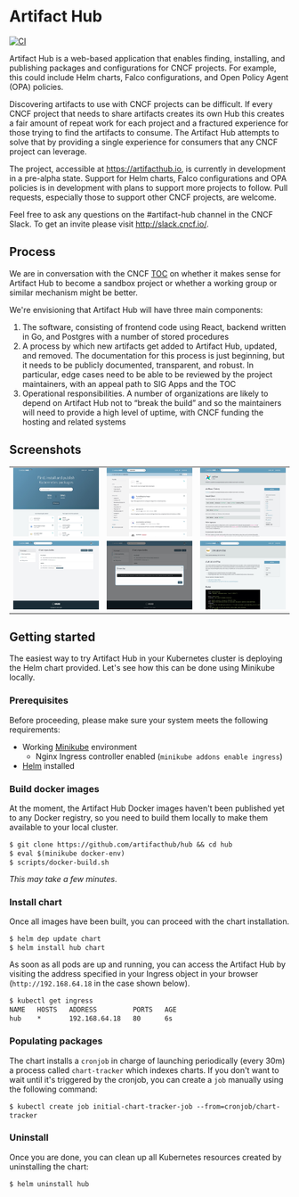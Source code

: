 # Artifact Hub

[![CI](https://github.com/artifacthub/hub/workflows/CI/badge.svg)](https://github.com/artifacthub/hub/actions?query=workflow%3ACI)

Artifact Hub is a web-based application that enables finding, installing, and publishing packages and configurations for CNCF projects. For example, this could include Helm charts, Falco configurations, and Open Policy Agent (OPA) policies.

Discovering artifacts to use with CNCF projects can be difficult. If every CNCF project that needs to share artifacts creates its own Hub this creates a fair amount of repeat work for each project and a fractured experience for those trying to find the artifacts to consume. The Artifact Hub attempts to solve that by providing a single experience for consumers that any CNCF project can leverage.

The project, accessible at https://artifacthub.io, is currently in development in a pre-alpha state. Support for Helm charts, Falco configurations and OPA policies is in development with plans to support more projects to follow. Pull requests, especially those to support other CNCF projects, are welcome.

Feel free to ask any questions on the #artifact-hub channel in the CNCF Slack. To get an invite please visit http://slack.cncf.io/.

## Process

We are in conversation with the CNCF [TOC](https://github.com/cncf/toc) on whether it makes sense for Artifact Hub to become a sandbox project or whether a working group or similar mechanism might be better.

We're envisioning that Artifact Hub will have three main components:

1. The software, consisting of frontend code using React, backend written in Go, and Postgres with a number of stored procedures
2. A process by which new artifacts get added to Artifact Hub, updated, and removed. The documentation for this process is just beginning, but it needs to be publicly documented, transparent, and robust. In particular, edge cases need to be able to be reviewed by the project maintainers, with an appeal path to SIG Apps and the TOC
3. Operational responsibilities. A number of organizations are likely to depend on Artifact Hub not to “break the build” and so the maintainers will need to provide a high level of uptime, with CNCF funding the hosting and related systems

## Screenshots
<table>
    <tr>
        <td width="33%"><img src="https://github.com/artifacthub/hub/blob/master/docs/screenshot1.jpg?raw=true"></td>
        <td width="33%"><img src="https://github.com/artifacthub/hub/blob/master/docs/screenshot2.jpg?raw=true"></td>
        <td width="33%"><img src="https://github.com/artifacthub/hub/blob/master/docs/screenshot3.jpg?raw=true"></td>
    </tr>
    <tr>
        <td width="33%"><img src="https://github.com/artifacthub/hub/blob/master/docs/screenshot4.jpg?raw=true"></td>
        <td width="33%"><img src="https://github.com/artifacthub/hub/blob/master/docs/screenshot5.jpg?raw=true"></td>
        <td width="33%"><img src="https://github.com/artifacthub/hub/blob/master/docs/screenshot6.jpg?raw=true"></td>
    </tr>
</table>

## Getting started

The easiest way to try Artifact Hub in your Kubernetes cluster is deploying the Helm chart provided. Let's see how this can be done using Minikube locally.

### Prerequisites

Before proceeding, please make sure your system meets the following requirements:

- Working [Minikube](https://minikube.sigs.k8s.io/docs/start/) environment
  - Nginx Ingress controller enabled (`minikube addons enable ingress`)
- [Helm](https://helm.sh/docs/intro/install/) installed

### Build docker images

At the moment, the Artifact Hub Docker images haven't been published yet to any Docker registry, so you need to build them locally to make them available to your local cluster.

```console
$ git clone https://github.com/artifacthub/hub && cd hub
$ eval $(minikube docker-env)
$ scripts/docker-build.sh
```

*This may take a few minutes*.

### Install chart

Once all images have been built, you can proceed with the chart installation.

```console
$ helm dep update chart
$ helm install hub chart
```

As soon as all pods are up and running, you can access the Artifact Hub by visiting the address specified in your Ingress object in your browser (`http://192.168.64.18` in the case shown below).

```console
$ kubectl get ingress
NAME   HOSTS   ADDRESS         PORTS   AGE
hub    *       192.168.64.18   80      6s
```

### Populating packages

The chart installs a `cronjob` in charge of launching periodically (every 30m) a process called `chart-tracker` which indexes charts. If you don't want to wait until it's triggered by the cronjob, you can create a `job` manually using the following command:

```console
$ kubectl create job initial-chart-tracker-job --from=cronjob/chart-tracker
```

### Uninstall

Once you are done, you can clean up all Kubernetes resources created by uninstalling the chart:

```console
$ helm uninstall hub
```
